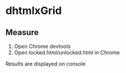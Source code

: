 # dhtmlxGrid

## Measure

1. Open Chrome devtools
2. Open locked.html/unlocked.html in Chrome

Results are displayed on console
